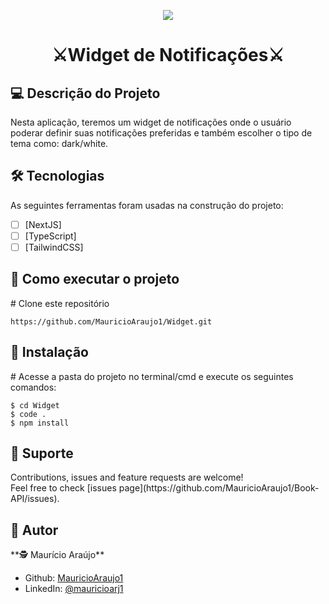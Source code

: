 <p align="center">
  <a target="blank"><img src="https://github.com/MauricioAraujo1/Widget/assets/106497974/76880694-7914-4c53-ba18-150dc3657743" /></a>
</p>

[circleci-image]: https://img.shields.io/circleci/build/github/nestjs/nest/master?token=abc123def456
[circleci-url]: https://circleci.com/gh/nestjs/nest

</p>
  <!--[![Backers on Open Collective](https://opencollective.com/nest/backers/badge.svg)](https://opencollective.com/nest#backer)
  [![Sponsors on Open Collective](https://opencollective.com/nest/sponsors/badge.svg)](https://opencollective.com/nest#sponsor)-->
<h1 align="center" dir="auto">⚔Widget de Notificações⚔</h1>

<h2>💻 Descrição do Projeto</h2>

Nesta aplicação, teremos um widget de notificações onde o usuário poderar definir suas notificações preferidas e também escolher o tipo de tema como: dark/white. 

<h2>🛠 Tecnologias</h2>

As seguintes ferramentas foram usadas na construção do projeto:

- [ ] [NextJS]
- [ ] [TypeScript]
- [ ] [TailwindCSS]

<h2>🚀 Como executar o projeto</h2>

<span class="pl-c"><span class="pl-c">#</span> Clone este repositório</span>

```
https://github.com/MauricioAraujo1/Widget.git
```

<h2>🧭 Instalação</h2>

<span class="pl-c"><span class="pl-c">#</span> Acesse a pasta do projeto no terminal/cmd e execute os seguintes comandos:</span>

```
$ cd Widget
$ code .
$ npm install
```

<h2>🤝 Suporte</h2> 
Contributions, issues and feature requests are welcome!<br />Feel free to check [issues page](https://github.com/MauricioAraujo1/Book-API/issues).

<h2>👤 Autor</h2>
**🕵 Maurício Araújo**

* Github: [MauricioAraujo1](https://github.com/MauricioAraujo1)
* LinkedIn: [@mauricioarj1](https://linkedin.com/in/mauricioarj1)

